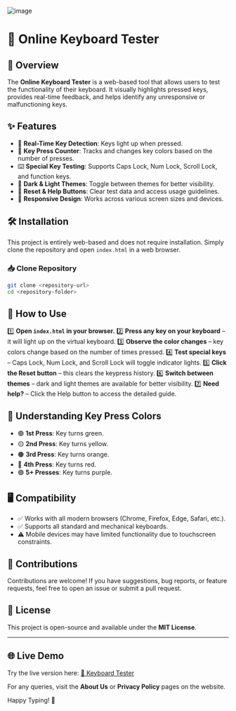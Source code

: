 ![image](https://github.com/user-attachments/assets/a8e69de8-d823-42a2-b6c0-bd36401e9531)

# 🎹 Online Keyboard Tester

## 🚀 Overview
The **Online Keyboard Tester** is a web-based tool that allows users to test the functionality of their keyboard. It visually highlights pressed keys, provides real-time feedback, and helps identify any unresponsive or malfunctioning keys.

## ✨ Features
- 🔴 **Real-Time Key Detection**: Keys light up when pressed.
- 🔢 **Key Press Counter**: Tracks and changes key colors based on the number of presses.
- ⌨️ **Special Key Testing**: Supports Caps Lock, Num Lock, Scroll Lock, and function keys.
- 🌙 **Dark & Light Themes**: Toggle between themes for better visibility.
- 🔄 **Reset & Help Buttons**: Clear test data and access usage guidelines.
- 📱 **Responsive Design**: Works across various screen sizes and devices.

## 🛠 Installation
This project is entirely web-based and does not require installation. Simply clone the repository and open `index.html` in a web browser.

### 📥 Clone Repository
```bash
git clone <repository-url>
cd <repository-folder>
```

## 📝 How to Use
1️⃣ **Open `index.html` in your browser.**
2️⃣ **Press any key on your keyboard** – it will light up on the virtual keyboard.
3️⃣ **Observe the color changes** – key colors change based on the number of times pressed.
4️⃣ **Test special keys** – Caps Lock, Num Lock, and Scroll Lock will toggle indicator lights.
5️⃣ **Click the Reset button** – this clears the keypress history.
6️⃣ **Switch between themes** – dark and light themes are available for better visibility.
7️⃣ **Need help?** – Click the Help button to access the detailed guide.

## 🔄 Understanding Key Press Colors
- 🟢 **1st Press**: Key turns green.
- 🟡 **2nd Press**: Key turns yellow.
- 🟠 **3rd Press**: Key turns orange.
- 🔴 **4th Press**: Key turns red.
- 🟣 **5+ Presses**: Key turns purple.

## 🖥 Compatibility
- ✅ Works with all modern browsers (Chrome, Firefox, Edge, Safari, etc.).
- ✅ Supports all standard and mechanical keyboards.
- ⚠️ Mobile devices may have limited functionality due to touchscreen constraints.

## 🤝 Contributions
Contributions are welcome! If you have suggestions, bug reports, or feature requests, feel free to open an issue or submit a pull request.

## 📜 License
This project is open-source and available under the **MIT License**.

---
## 🌐 Live Demo
Try the live version here: [🔗 Keyboard Tester](https://www.keyboardtester.click/)

For any queries, visit the **About Us** or **Privacy Policy** pages on the website.

Happy Typing! 🎉




